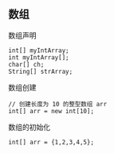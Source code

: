 ## 数组

数组声明
```
int[] myIntArray;
int myIntArray[];
char[] ch;
String[] strArray;
```

数组创建
```
// 创建长度为 10 的整型数组 arr
int[] arr = new int[10];

```

数组的初始化
```
int[] arr = {1,2,3,4,5};

```

